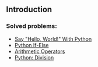## Introduction

### Solved problems:

* [Say "Hello, World!" With Python](say-Hello-World-with-python)
* [Python If-Else](python-if-else)
* [Arithmetic Operators](arithmetic-operators)
* [Python: Division](python:Dvision)
